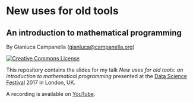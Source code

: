 # New uses for old tools
## An introduction to mathematical programming

By Gianluca Campanella (<gianluca@campanella.org>)

[![Creative Commons License](https://i.creativecommons.org/l/by/4.0/80x15.png)](http://creativecommons.org/licenses/by/4.0/)

This repository contains the slides for my talk *New uses for old tools: an introduction to mathematical programming* presented at the [Data Science Festival](http://datasciencefestival.com/) 2017 in London, UK.

A recording is available on [YouTube](https://www.youtube.com/watch?v=sne94-2u9BE).
